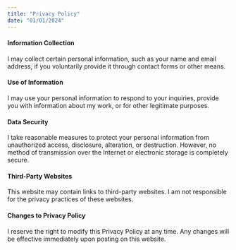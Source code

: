 ```yaml
---
title: "Privacy Policy"
date: "01/01/2024"
---
```


#### Information Collection
I may collect certain personal information, such as your name and email address, if you voluntarily provide it through contact forms or other means.

#### Use of Information
I may use your personal information to respond to your inquiries, provide you with information about my work, or for other legitimate purposes.

#### Data Security
I take reasonable measures to protect your personal information from unauthorized access, disclosure, alteration, or destruction. However, no method of transmission over the Internet or electronic storage is completely secure.

#### Third-Party Websites
This website may contain links to third-party websites. I am not responsible for the privacy practices of these websites.

#### Changes to Privacy Policy
I reserve the right to modify this Privacy Policy at any time. Any changes will be effective immediately upon posting on this website.
